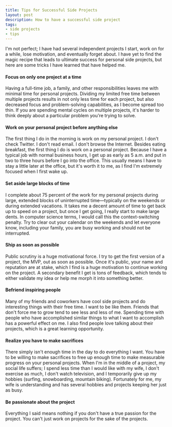 ```yaml
---
title: Tips for Successful Side Projects
layout: post
description: How to have a successful side project
tags:
- side projects
- tips
---
```


I'm not perfect; I have had several independent projects I start, work on for a while, lose motivation, and eventually forget about. I have yet to find the magic recipe that leads to ultimate success for personal side projects, but here are some tricks I have learned that have helped me.

#### Focus on only one project at a time
Having a full-time job, a family, and other responsibilities leaves me with minimal time for personal projects. Dividing my limited free time between multiple projects results in not only less time for each project, but also decreased focus and problem-solving capabilities, as I become spread too thin. If you are spending mental cycles on multiple projects, it's harder to think deeply about a particular problem you're trying to solve.

#### Work on your personal project before anything else
The first thing I do in the morning is work on my personal project. I don't check Twitter. I don't read email. I don't browse the Internet. Besides eating breakfast, the first thing I do is work on a personal project. Because I have a typical job with normal business hours, I get up as early as 5 a.m. and put in two to three hours before I go into the office. This usually means I have to stay a little later at the office, but it's worth it to me, as I find I'm extremely focused when I first wake up.

#### Set aside large blocks of time
I complete about 75 percent of the work for my personal projects during large, extended blocks of uninterrupted time—typically on the weekends or during extended vacations. It takes me a decent amount of time to get back up to speed on a project, but once I get going, I really start to make large dents. In computer science terms, I would call this the context-switching penalty. Try to clear out your calendar on the weekends and let everyone know, including your family, you are busy working and should not be interrupted.

#### Ship as soon as possible
Public scrutiny is a huge motivational force. I try to get the first version of a project, the MVP, out as soon as possible. Once it's public, your name and reputation are at stake, which I find is a huge motivation to continue working on the project. A secondary benefit I get is tons of feedback, which tends to either validate my idea or help me morph it into something better.

#### Befriend inspiring people
Many of my friends and coworkers have cool side projects and do interesting things with their free time. I want to be like them. Friends that don't force me to grow tend to see less and less of me. Spending time with people who have accomplished similar things to what I want to accomplish has a powerful effect on me. I also find people love talking about their projects, which is a great learning opportunity.

#### Realize you have to make sacrifices
There simply isn't enough time in the day to do everything I want. You have to be willing to make sacrifices to free up enough time to make measurable progress on your personal projects. When I'm in the middle of a project, my social life suffers; I spend less time than I would like with my wife, I don't exercise as much, I don't watch television, and I temporarily give up my hobbies (surfing, snowboarding, mountain biking). Fortunately for me, my wife is understanding and has several hobbies and projects keeping her just as busy.

#### Be passionate about the project
Everything I said means nothing if you don't have a true passion for the project. You can't just work on projects for the sake of the projects.